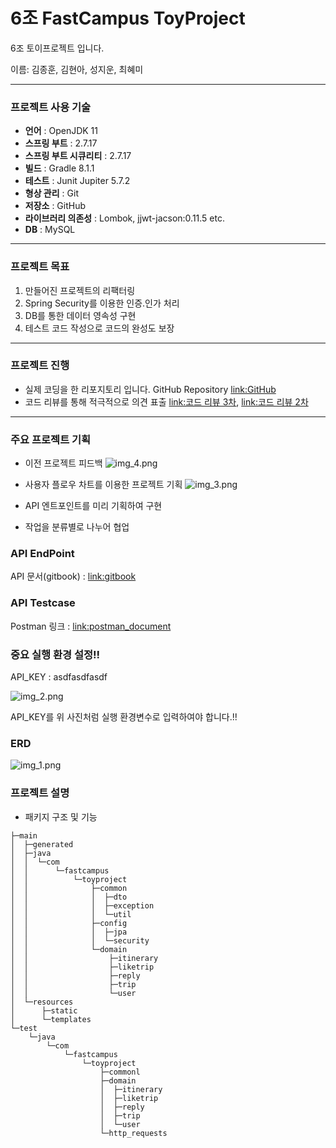  6조 FastCampus ToyProject 
=======================

6조 토이프로젝트 입니다.

이름: 김종훈, 김현아, 성지운, 최혜미

- - -

### 프로젝트 사용 기술

- **언어** : OpenJDK 11
- **스프링 부트** : 2.7.17
- **스프링 부트 시큐리티** : 2.7.17
- **빌드** : Gradle 8.1.1
- **테스트** : Junit Jupiter 5.7.2
- **형상 관리** : Git
- **저장소** : GitHub
- **라이브러리 의존성** : Lombok, jjwt-jacson:0.11.5 etc.
- **DB** : MySQL

- - -

### 프로젝트 목표

1. 만들어진 프로젝트의 리팩터링
2. Spring Security를 이용한 인증.인가 처리
3. DB를 통한 데이터 영속성 구현
4. 테스트 코드 작성으로 코드의 완성도 보장


- - -

### 프로젝트 진행

- 실제 코딩을 한 리포지토리 입니다. GitHub Repository [link:GitHub](https://github.com/FC-BE-ToyProject-Team6/KDT_Y_BE_Toy_Project3_DEV)
- 코드 리뷰를 통해 적극적으로 의견 표출 [link:코드 리뷰 3차](https://github.com/FC-BE-ToyProject-Team6/KDT_Y_BE_Toy_Project3_DEV/pulls?q=is%3Apr+is%3Aclosed), [link:코드 리뷰 2차](https://github.com/FC-BE-ToyProject-Team6/KDT_Y_BE_Toy_Project2_DEV/pulls?q=is%3Apr+is%3Aclosed)


- - -

### 주요 프로젝트 기획

- 이전 프로젝트 피드백 
![img_4.png](img_4.png)

- 사용자 플로우 차트를 이용한 프로젝트 기획
![img_3.png](img_3.png)

- API 엔트포인트를 미리 기획하여 구현
- 작업을 분류별로 나누어 협업

### API EndPoint

API 문서(gitbook) : [link:gitbook](https://trip-itinerary-sns-api.gitbook.io/toyproject-03/)

### API Testcase

Postman 링크 : [link:postman_document](https://www.postman.com/winter-trinity-386393/workspace/toyproject3/documentation/11357776-e0fd65cd-d99a-40da-a814-2a170eb82f7d)

### 중요 실행 환경 설정!!

API_KEY : asdfasdfasdf

![img_2.png](img_2.png)

API_KEY를 위 사진처럼 실행 환경변수로 입력하여야 합니다.!!


### ERD

![img_1.png](img_1.png)



### 프로젝트 설명
- 패키지 구조 및 기능
```
├─main
│  ├─generated
│  ├─java
│  │  └─com
│  │      └─fastcampus
│  │          └─toyproject
│  │              ├─common
│  │              │  ├─dto
│  │              │  ├─exception
│  │              │  └─util
│  │              ├─config
│  │              │  ├─jpa
│  │              │  └─security  
│  │              └─domain
│  │                  ├─itinerary
│  │                  ├─liketrip 
│  │                  ├─reply    
│  │                  ├─trip     
│  │                  └─user     
│  └─resources
│      ├─static
│      └─templates
└─test
    └─java
        └─com
            └─fastcampus
                └─toyproject
                    ├─commonl
                    ├─domain
                    │  ├─itinerary
                    │  ├─liketrip
                    │  ├─reply
                    │  ├─trip
                    │  └─user
                    └─http_requests
 ```
 















